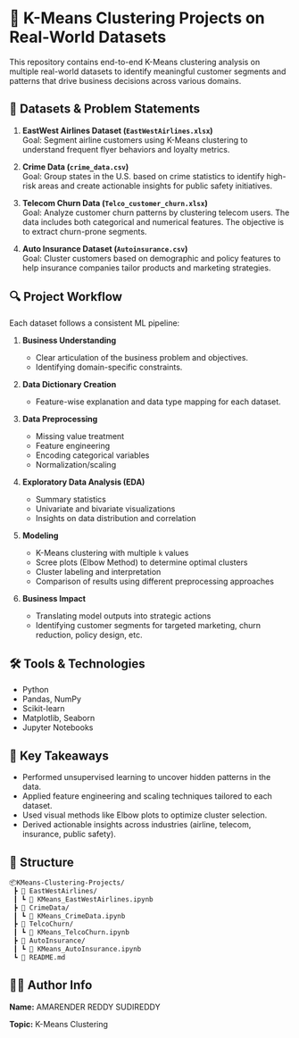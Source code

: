 # 🧠 K-Means Clustering Projects on Real-World Datasets

This repository contains end-to-end K-Means clustering analysis on multiple real-world datasets to identify meaningful customer segments and patterns that drive business decisions across various domains.

## 📁 Datasets & Problem Statements

1. **EastWest Airlines Dataset (`EastWestAirlines.xlsx`)**  
   Goal: Segment airline customers using K-Means clustering to understand frequent flyer behaviors and loyalty metrics.

2. **Crime Data (`crime_data.csv`)**  
   Goal: Group states in the U.S. based on crime statistics to identify high-risk areas and create actionable insights for public safety initiatives.

3. **Telecom Churn Data (`Telco_customer_churn.xlsx`)**  
   Goal: Analyze customer churn patterns by clustering telecom users. The data includes both categorical and numerical features. The objective is to extract churn-prone segments.

4. **Auto Insurance Dataset (`Autoinsurance.csv`)**  
   Goal: Cluster customers based on demographic and policy features to help insurance companies tailor products and marketing strategies.

## 🔍 Project Workflow

Each dataset follows a consistent ML pipeline:

1. **Business Understanding**
   - Clear articulation of the business problem and objectives.
   - Identifying domain-specific constraints.

2. **Data Dictionary Creation**
   - Feature-wise explanation and data type mapping for each dataset.

3. **Data Preprocessing**
   - Missing value treatment
   - Feature engineering
   - Encoding categorical variables
   - Normalization/scaling

4. **Exploratory Data Analysis (EDA)**
   - Summary statistics
   - Univariate and bivariate visualizations
   - Insights on data distribution and correlation

5. **Modeling**
   - K-Means clustering with multiple `k` values
   - Scree plots (Elbow Method) to determine optimal clusters
   - Cluster labeling and interpretation
   - Comparison of results using different preprocessing approaches

6. **Business Impact**
   - Translating model outputs into strategic actions
   - Identifying customer segments for targeted marketing, churn reduction, policy design, etc.

## 🛠️ Tools & Technologies

- Python
- Pandas, NumPy
- Scikit-learn
- Matplotlib, Seaborn
- Jupyter Notebooks

## 📌 Key Takeaways

- Performed unsupervised learning to uncover hidden patterns in the data.
- Applied feature engineering and scaling techniques tailored to each dataset.
- Used visual methods like Elbow plots to optimize cluster selection.
- Derived actionable insights across industries (airline, telecom, insurance, public safety).

## 📂 Structure

```bash
📦KMeans-Clustering-Projects/
 ┣ 📁 EastWestAirlines/
 ┃ ┗ 📄 KMeans_EastWestAirlines.ipynb
 ┣ 📁 CrimeData/
 ┃ ┗ 📄 KMeans_CrimeData.ipynb
 ┣ 📁 TelcoChurn/
 ┃ ┗ 📄 KMeans_TelcoChurn.ipynb
 ┣ 📁 AutoInsurance/
 ┃ ┗ 📄 KMeans_AutoInsurance.ipynb
 ┗ 📄 README.md
```

## 🙋‍♂️ Author Info

**Name:** AMARENDER REDDY SUDIREDDY

**Topic:** K-Means Clustering

